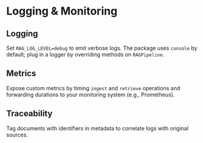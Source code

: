 # Logging & Monitoring

## Logging
Set `RAG_LOG_LEVEL=debug` to emit verbose logs. The package uses `console` by default; plug in a logger by overriding methods on `RAGPipeline`.

## Metrics
Expose custom metrics by timing `ingest` and `retrieve` operations and forwarding durations to your monitoring system (e.g., Prometheus).

## Traceability
Tag documents with identifiers in metadata to correlate logs with original sources.
